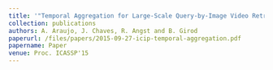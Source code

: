 ```yaml
---
title: '"Temporal Aggregation for Large-Scale Query-by-Image Video Retrieval,"'
collection: publications
authors: A. Araujo, J. Chaves, R. Angst and B. Girod
paperurl: /files/papers/2015-09-27-icip-temporal-aggregation.pdf
papername: Paper
venue: Proc. ICASSP'15
---
```

